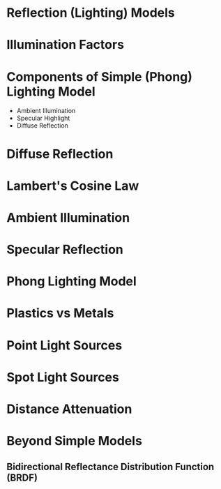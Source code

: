# Reflection (Lighting) Models

# Illumination Factors

# Components of Simple (Phong) Lighting Model
- Ambient Illumination
- Specular Highlight
- Diffuse Reflection

# Diffuse Reflection

# Lambert's Cosine Law

# Ambient Illumination

# Specular Reflection

# Phong Lighting Model

# Plastics vs Metals

# Point Light Sources

# Spot Light Sources

# Distance Attenuation

# Beyond Simple Models
## Bidirectional Reflectance Distribution Function (BRDF)


